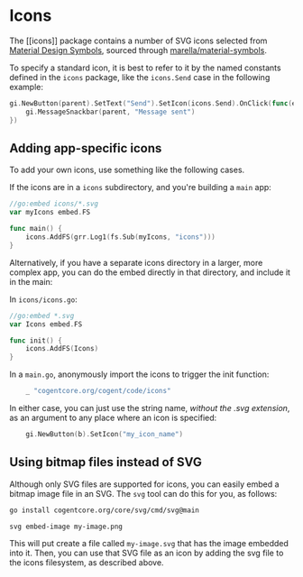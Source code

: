 # Icons

The [[icons]] package contains a number of SVG icons selected from [Material Design Symbols](https://fonts.google.com/icons), sourced through [marella/material-symbols](https://github.com/marella/material-symbols).

To specify a standard icon, it is best to refer to it by the named constants defined in the `icons` package, like the `icons.Send` case in the following example:

<core-example>

```go
gi.NewButton(parent).SetText("Send").SetIcon(icons.Send).OnClick(func(e events.Event) {
    gi.MessageSnackbar(parent, "Message sent")
})
```
</core-example>

## Adding app-specific icons

To add your own icons, use something like the following cases.

If the icons are in a `icons` subdirectory, and you're building a `main` app:

```go
//go:embed icons/*.svg
var myIcons embed.FS

func main() {
    icons.AddFS(grr.Log1(fs.Sub(myIcons, "icons")))
}
```

Alternatively, if you have a separate icons directory in a larger, more complex app, you can do the embed directly in that directory, and include it in the main:

In `icons/icons.go`:

```go
//go:embed *.svg
var Icons embed.FS

func init() {
	icons.AddFS(Icons)
}
```

In a `main.go`, anonymously import the icons to trigger the init function:

```go
	_ "cogentcore.org/cogent/code/icons"
```

In either case, you can just use the string name, _without the .svg extension_, as an argument to any place where an icon is specified:

```go
    gi.NewButton(b).SetIcon("my_icon_name")
```    

## Using bitmap files instead of SVG

Although only SVG files are supported for icons, you can easily embed a bitmap image file in an SVG.  The `svg` tool can do this for you, as follows:

```sh
go install cogentcore.org/core/svg/cmd/svg@main
```

```sh
svg embed-image my-image.png
```

This will put create a file called `my-image.svg` that has the image embedded into it. Then, you can use that SVG file as an icon by adding the svg file to the icons filesystem, as described above.


